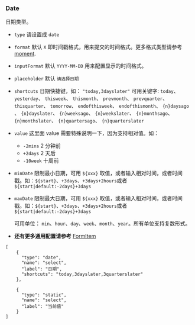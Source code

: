 ### Date

日期类型。

-   `type` 请设置成 `date`
-   `format` 默认 `X` 即时间戳格式，用来提交的时间格式。更多格式类型请参考 [moment](http://momentjs.com/).
-   `inputFormat` 默认 `YYYY-MM-DD` 用来配置显示的时间格式。
-   `placeholder` 默认 `请选择日期`
-  `shortcuts` 日期快捷键，如： `"today,3dayslater"` 可用关键字: `today`、 `yesterday`、 `thisweek`、 `thismonth`、 `prevmonth`、 `prevquarter`、 `thisquarter`、 `tomorrow`、 `endofthisweek`、 `endofthismonth`、 `{n}daysago` 、 `{n}dayslater`、 `{n}weeksago`、 `{n}weekslater`、 `{n}monthsago`、 `{n}monthslater`、 `{n}quartersago`、 `{n}quarterslater`
-   `value` 这里面 value 需要特殊说明一下，因为支持相对值。如：
    -   `-2mins` 2 分钟前
    -   `+2days` 2 天后
    -   `-10week` 十周前
-   `minDate` 限制最小日期，可用 `${xxx}` 取值，或者输入相对时间，或者时间戳。如：`${start}`、`+3days`、`+3days+2hours`或者 `${start|default:-2days}+3days`
-   `maxDate` 限制最大日期，可用 `${xxx}` 取值，或者输入相对时间，或者时间戳。如：`${start}`、`+3days`、`+3days+2hours`或者 `${start|default:-2days}+3days`

    可用单位： `min`、`hour`、`day`、`week`、`month`、`year`。所有单位支持复数形式。

-   **还有更多通用配置请参考** [FormItem](./FormItem.md)

```schema:height="250" scope="form"
[
    {
      "type": "date",
      "name": "select",
      "label": "日期",
      "shortcuts": "today,3dayslater,3quarterslater"
    },

    {
      "type": "static",
      "name": "select",
      "label": "当前值"
    }
]
```
